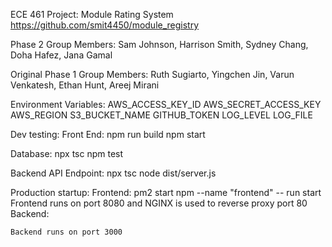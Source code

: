 ECE 461 Project: Module Rating System
https://github.com/smit4450/module_registry

Phase 2 Group Members: Sam Johnson, Harrison Smith, Sydney Chang, Doha Hafez, Jana Gamal

Original Phase 1 Group Members: Ruth Sugiarto, Yingchen Jin, Varun Venkatesh, Ethan Hunt, Areej Mirani 

Environment Variables:
AWS_ACCESS_KEY_ID
AWS_SECRET_ACCESS_KEY
AWS_REGION
S3_BUCKET_NAME
GITHUB_TOKEN
LOG_LEVEL
LOG_FILE

Dev testing:
Front End:
    npm run build
    npm start

Database:
    npx tsc
    npm test

Backend API Endpoint:
    npx tsc
    node dist/server.js

Production startup:
Frontend: 
    pm2 start npm --name "frontend" -- run start
    Frontend runs on port 8080 and NGINX is used to reverse proxy port 80
Backend:
    
    Backend runs on port 3000
